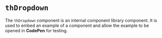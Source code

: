 # `thDropdown`

The `thDropdown` component is an internal component library component. It is used to embed an example of a component and allow the example to be opened in **CodePen** for testing.
